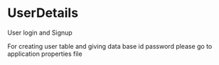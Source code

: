 # UserDetails
User login and Signup

For creating user table and giving data base id password please go to application properties file
